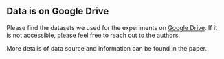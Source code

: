 ## Data is on Google Drive
Please find the datasets we used for the experiments on [Google Drive](https://drive.google.com/file/d/1N_dobBcFfUckH3anza3KFh8h0V2WaVs0/view?usp=sharing).
If it is not accessible, please feel free to reach out to the authors.

More details of data source and information can be found in the paper. 